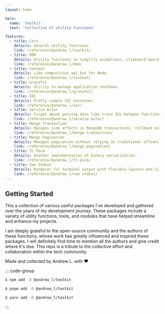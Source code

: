 ```yaml
---
layout: home

hero:
  name: 'Toolkit'
  text: 'Collection of utility functions'

features:
  - title: Core
    details: General utility functions
    link: /reference/@andrew_l/toolkit/
  - title: DOM
    details: Utility functions to simplify animations, clipboard operations, and smooth scrolling.
    link: /reference/@andrew_l/dom/
  - title: Context
    details: Like composition api but for Node.
    link: /reference/@andrew_l/context/
  - title: Graceful
    details: Utility to manage application shutdown.
    link: /reference/@andrew_l/graceful/
  - title: IOC
    details: Pretty simple IOC Container.
    link: /reference/@andrew_l/ioc/
  - title: Service Actor
    details: Forget about passing data like trace IDs between functions.
    link: /reference/@andrew_l/service-actor/
  - title: Mongo Transaction
    details: Manages side effects in MongoDB transactions, rollback on failure and preventing duplicates on retries.
    link: /reference/@andrew_l/mongo-transaction/
  - title: Mongo Pagination
    details: Manages pagination without relying on traditional offsets.
    link: /reference/@andrew_l/mongo-pagination/
  - title: TL Pack
    details: Another implementation of binary serialization.
    link: /reference/@andrew_l/tl-pack/
  - title: Vue Stdout
    details: Renderer for terminal output with flexible layouts and CLI components.
    link: /reference/@andrew_l/vue-stdout/
---
```


## Getting Started

This a collection of various useful packages I've developed and gathered over the years of my development journey. These packages include a variety of utility functions, tools, and modules that have helped streamline and enhance my projects.

I am deeply grateful to the open-source community and the authors of these functions, whose work has greatly influenced and inspired these packages. I will definitely find time to mention all the authors and give credit where it's due. This repo is a tribute to the collective effort and collaboration within the tech community.

Made and collected by Andrew L. with ❤️

::: code-group

```sh [npm]
$ npm add -D @andrew_l/toolkit
```

```sh [pnpm]
$ pnpm add -D @andrew_l/toolkit
```

```sh [yarn]
$ yarn add -D @andrew_l/toolkit
```

:::
